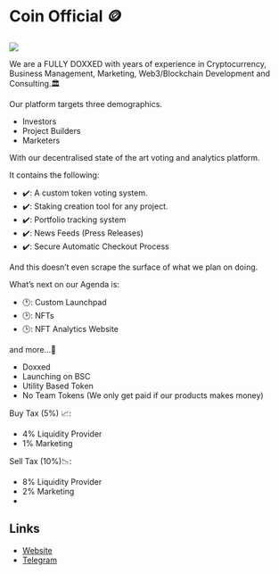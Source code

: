 # Coin Official 🪙
![](https://files.catbox.moe/a3nj9i.gif)

We are a FULLY DOXXED with years of experience in Cryptocurrency, Business Management, Marketing, Web3/Blockchain Development and Consulting.🏛

Our platform targets three demographics. 

- Investors
- Project Builders
- Marketers

With our decentralised state of the art voting and analytics platform.

It contains the following:

- ✔️: A custom token voting system.
- ✔️: Staking creation tool for any project.
- ✔️: Portfolio tracking system
- ✔️: News Feeds (Press Releases)
- ✔️: Secure Automatic Checkout Process 

And this doesn’t even scrape the surface of what we plan on doing.

What’s next on our Agenda is:

- 🕐: Custom Launchpad
- 🕑: NFTs
- 🕒: NFT Analytics Website

and more…👀
- Doxxed
- Launching on BSC
- Utility Based Token
- No Team Tokens (We only get paid if our products makes money)

Buy Tax (5%) 📈: 
- 4% Liquidity Provider
- 1% Marketing

Sell Tax (10%)📉:
- 8% Liquidity Provider
- 2% Marketing
- 
## Links

- [Website](https://www.coinofficial.io) 
- [Telegram](https://t.me/CoinOfficialEcosystem) 